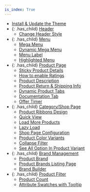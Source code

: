 ```yaml
---
is_index: True
---
```


- [Install & Update the Theme](install-and-update-the-theme.md)
- {: .has_child} [Header](header.md)
  - [Change Header Style](header/change-header-style.md)
- {: .has_child} [Menu](menu.md)
  - [Mega Menu](menu/mega-menu.md)
  - [Dynamic Mega Menu](menu/dynamic-mega-menu.md)
  - [Menu Label](menu/menu-label.md)
  - [Highlighted Menu](menu/highlighted-menu.md)
- {: .has_child} [Product Page](product-page.md)
  - [Sticky Product Details](product-page/sticky-product-details.md)
  - [How to enable Ratings](product-page/how-to-enable-ratings.md)
  - [Product Description](product-page/product-description.md)
  - [Product Return & Shipping Info](product-page/product-return-and-shipping-info.md)
  - [Dynamic Product Tabs](product-page/dynamic-product-tabs.md)
  - [Documentation Tab](product-page/documentation-tab-on-product-page.md)
  - [Offer Timer](product-page/offer-timer.md)
- {: .has_child} [Category/Shop Page](shop-page.md)
  - [Product Ribbons Design](shop-page/product-ribbons-design.md)
  - [Quick View](shop-page/quick-view.md)
  - [Load More Products](shop-page/load-more-products.md)
  - [Lazy Load](shop-page/lazy-load.md)
  - [Shop Page Configuration](shop-page/shop-page-configuration.md)
  - [Product Color Variants](shop-page/product-color-variants.md)
  - [Collapse Filter](shop-page/collapse-filter.md)
  - [See All Option In Product Variant](shop-page/see-all.md)
- {: .has_child} [Brand Management](brand-management.md)
  - [Product Brand](brand-management/product-brand.md)
  - [Product Brands Listing Page](brand-management/product-brands-listing-page.md)
  - [Brand Builder](brand-management/brand-builder.md)
- {: .has_child} [Product Filter](product-filter.md)
  - [Product Count](product-filter/product-count.md)
  - [Attribute Swatches with Tooltip](product-filter/attribute-swatches-with-tooltip.md)